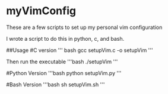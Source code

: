 # myVimConfig

These are a few scripts to set up my personal vim configuration

I wrote a script to do this in python, c, and bash.

##Usage
#C version
''' bash
gcc setupVim.c -o setupVim
'''

Then run the executable
'''bash
./setupVim
'''

#Python Version
'''bash
python setupVim.py
'''

#Bash Version
'''bash
sh setupVim.sh
'''
